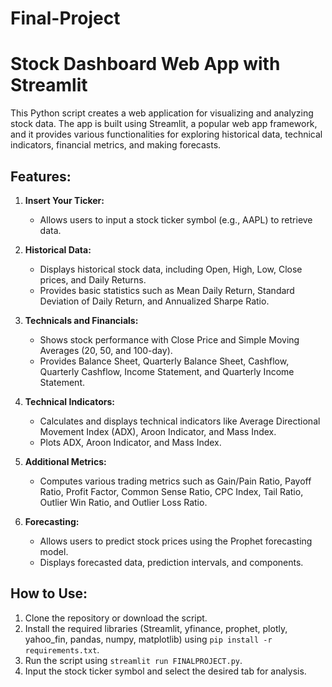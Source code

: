 # Final-Project

# Stock Dashboard Web App with Streamlit

This Python script creates a web application for visualizing and analyzing stock data. The app is built using Streamlit, a popular web app framework, and it provides various functionalities for exploring historical data, technical indicators, financial metrics, and making forecasts.

## Features:

1. **Insert Your Ticker:**
   - Allows users to input a stock ticker symbol (e.g., AAPL) to retrieve data.

2. **Historical Data:**
   - Displays historical stock data, including Open, High, Low, Close prices, and Daily Returns.
   - Provides basic statistics such as Mean Daily Return, Standard Deviation of Daily Return, and Annualized Sharpe Ratio.

3. **Technicals and Financials:**
   - Shows stock performance with Close Price and Simple Moving Averages (20, 50, and 100-day).
   - Provides Balance Sheet, Quarterly Balance Sheet, Cashflow, Quarterly Cashflow, Income Statement, and Quarterly Income Statement.

4. **Technical Indicators:**
   - Calculates and displays technical indicators like Average Directional Movement Index (ADX), Aroon Indicator, and Mass Index.
   - Plots ADX, Aroon Indicator, and Mass Index.

5. **Additional Metrics:**
   - Computes various trading metrics such as Gain/Pain Ratio, Payoff Ratio, Profit Factor, Common Sense Ratio, CPC Index, Tail Ratio, Outlier Win Ratio, and Outlier Loss Ratio.

6. **Forecasting:**
   - Allows users to predict stock prices using the Prophet forecasting model.
   - Displays forecasted data, prediction intervals, and components.

## How to Use:

1. Clone the repository or download the script.
2. Install the required libraries (Streamlit, yfinance, prophet, plotly, yahoo_fin, pandas, numpy, matplotlib) using `pip install -r requirements.txt`.
3. Run the script using `streamlit run FINALPROJECT.py`.
4. Input the stock ticker symbol and select the desired tab for analysis.
